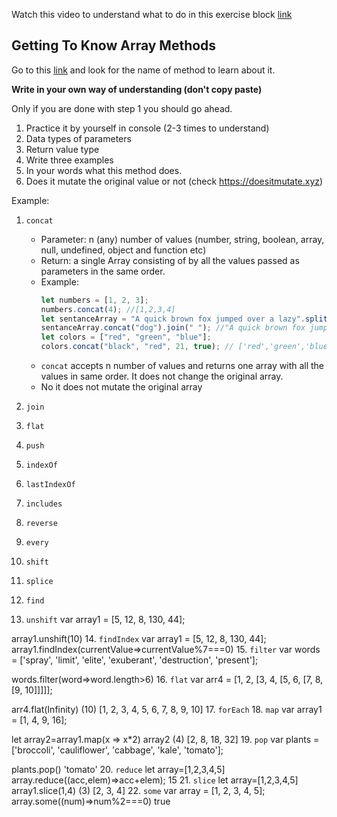 Watch this video to understand what to do in this exercise block [link](https://www.youtube.com/watch?v=zGpplZj4zY0&feature=youtu.be)

## Getting To Know Array Methods

Go to this [link](https://developer.mozilla.org/en-US/docs/Web/JavaScript/Reference/Global_Objects/Array) and look for the name of method to learn about it.

**Write in your own way of understanding (don't copy paste)**

Only if you are done with step 1 you should go ahead.

1. Practice it by yourself in console (2-3 times to understand)
2. Data types of parameters
3. Return value type
4. Write three examples
5. In your words what this method does.
6. Does it mutate the original value or not (check https://doesitmutate.xyz)

Example:

1. `concat`

   - Parameter: n (any) number of values (number, string, boolean, array, null, undefined, object and function etc)
   - Return: a single Array consisting of by all the values passed as parameters in the same order.
   - Example:
     ```js
     let numbers = [1, 2, 3];
     numbers.concat(4); //[1,2,3,4]
     let sentanceArray = "A quick brown fox jumped over a lazy".split(" ");
     sentanceArray.concat("dog").join(" "); //"A quick brown fox jumped over a lazy dog"
     let colors = ["red", "green", "blue"];
     colors.concat("black", "red", 21, true); // ['red','green','blue','black', 'red', 21, true]
     ```
   - `concat` accepts n number of values and returns one array with all the values in same order. It does not change the original array.
   - No it does not mutate the original array

2. `join`

3. `flat`
4. `push`

5. `indexOf`
6. `lastIndexOf`
7. `includes`
8. `reverse`
9. `every`
10. `shift`
11. `splice`
12. `find`
13. `unshift`
var array1 = [5, 12, 8, 130, 44];

array1.unshift(10)
14. `findIndex`
var array1 = [5, 12, 8, 130, 44];
array1.findIndex(currentValue=>currentValue%7===0)
15. `filter`
var words = ['spray', 'limit', 'elite', 'exuberant', 'destruction', 'present'];


words.filter(word=>word.length>6)
16. `flat`
var arr4 = [1, 2, [3, 4, [5, 6, [7, 8, [9, 10]]]]];

arr4.flat(Infinity)
(10) [1, 2, 3, 4, 5, 6, 7, 8, 9, 10]
17. `forEach`
18. `map`
var array1 = [1, 4, 9, 16];

let array2=array1.map(x => x*2)
array2
(4) [2, 8, 18, 32]
19. `pop`
var plants = ['broccoli', 'cauliflower', 'cabbage', 'kale', 'tomato'];

plants.pop()
'tomato'
20. `reduce`
let array=[1,2,3,4,5]
array.reduce((acc,elem)=>acc+elem);
15
21. `slice`
let array=[1,2,3,4,5]
array1.slice(1,4)
(3) [2, 3, 4]
22. `some`
var array = [1, 2, 3, 4, 5];
array.some((num)=>num%2===0)
true